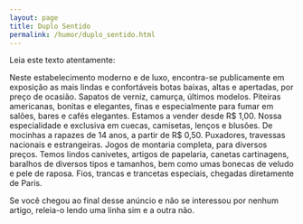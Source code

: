 ```yaml
---
layout: page
title: Duplo Sentido
permalink: /humor/duplo_sentido.html
---
```


Leia este texto atentamente:

Neste estabelecimento moderno e de luxo, encontra-se publicamente em exposição as mais lindas e confortáveis botas baixas, altas e apertadas, por preço de ocasião. Sapatos de verniz, camurça, últimos modelos. Piteiras americanas, bonitas e elegantes, finas e especialmente para fumar em salões, bares e cafés elegantes. Estamos a vender desde R$ 1,00. Nossa especialidade e exclusiva em cuecas, camisetas, lenços e blusões. De mocinhas a rapazes de 14 anos, a partir de R$ 0,50. Puxadores, travessas nacionais e estrangeiras. Jogos de montaria completa, para diversos preços. Temos lindos canivetes, artigos de papelaria, canetas cartinagens, baralhos de diversos tipos e tamanhos, bem como umas bonecas de veludo e pele de raposa. Fios, trancas e trancetas especiais, chegadas diretamente de Paris.

Se você chegou ao final desse anúncio e não se interessou por nenhum artigo, releia-o lendo uma linha sim e a outra não.